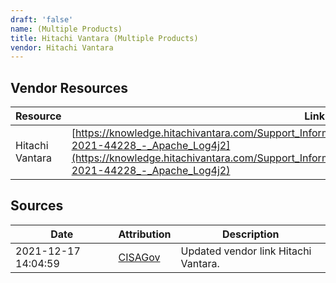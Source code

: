 ```yaml
---
draft: 'false'
name: (Multiple Products)
title: Hitachi Vantara (Multiple Products)
vendor: Hitachi Vantara
---
```


## Vendor Resources
| Resource | Link |
| --- | --- |
| Hitachi Vantara | [https://knowledge.hitachivantara.com/Support_Information/Hitachi_Vantara_Security_Advisories/CVE-2021-44228_-_Apache_Log4j2](https://knowledge.hitachivantara.com/Support_Information/Hitachi_Vantara_Security_Advisories/CVE-2021-44228_-_Apache_Log4j2) |



## Sources
| Date | Attribution | Description |
| --- | --- | --- |
| 2021-12-17 14:04:59 | [CISAGov](https://raw.githubusercontent.com/cisagov/log4j-affected-db/develop/README.md) | Updated vendor link Hitachi Vantara.  |
